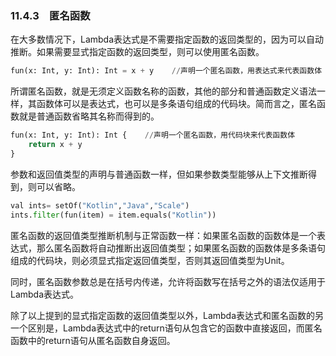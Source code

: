### 11.4.3　匿名函数

在大多数情况下，Lambda表达式是不需要指定函数的返回类型的，因为可以自动推断。如果需要显式指定函数的返回类型，则可以使用匿名函数。

```python
fun(x: Int, y: Int): Int = x + y    //声明一个匿名函数，用表达式来代表函数体
```

所谓匿名函数，就是无须定义函数名称的函数，其他的部分和普通函数定义语法一样，其函数体可以是表达式，也可以是多条语句组成的代码块。简而言之，匿名函数就是普通函数省略其名称而得到的。

```python
fun(x: Int, y: Int): Int {    //声明一个匿名函数，用代码块来代表函数体
    return x + y
}
```

参数和返回值类型的声明与普通函数一样，但如果参数类型能够从上下文推断得到，则可以省略。

```python
val ints= setOf("Kotlin","Java","Scale")
ints.filter(fun(item) = item.equals("Kotlin"))
```

匿名函数的返回值类型推断机制与正常函数一样：如果匿名函数的函数体是一个表达式，那么匿名函数将自动推断出返回值类型；如果匿名函数的函数体是多条语句组成的代码块，则必须显式指定返回值类型，否则其返回值类型为Unit。

同时，匿名函数参数总是在括号内传递，允许将函数写在括号之外的语法仅适用于Lambda表达式。

除了以上提到的显式指定函数的返回值类型以外，Lambda表达式和匿名函数的另一个区别是，Lambda表达式中的return语句从包含它的函数中直接返回，而匿名函数中的return语句从匿名函数自身返回。

